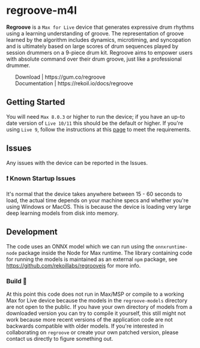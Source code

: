 # regroove-m4l

**Regroove** is a `Max for Live` device that generates expressive drum rhythms using a learning understanding of groove. The representation of groove learned by the algorithm includes dynamics, microtiming, and syncopation and is ultimately based on large scores of drum sequences played by session drummers on a 9-piece drum kit. Regroove aims to empower users with absolute command over their drum groove, just like a professional drummer.

<ul style="list-style:outside none none;">
   <li>
    Download | https://gum.co/regroove
  </li>
  <li>
    Documentation | https://rekoil.io/docs/regroove
  </li>
</ul>

## Getting Started

You will need `Max 8.0.3` or higher to run the device; if you have an up-to date version of `Live 10/11` this should be the default or higher. If you're using `Live 9`, follow the instructions at this <a href="https://help.ableton.com/hc/en-us/articles/209070309">page</a> to meet the requirements.

## Issues

Any issues with the device can be reported in the Issues.

### ❗ Known Startup Issues

It's normal that the device takes anywhere between 15 - 60 seconds to load, the actual time depends on your machine specs and whether you're using Windows or MacOS. This is because the device is loading very large deep learning models from disk into memory.

## Development

The code uses an ONNX model which we can run using the `onnxruntime-node` package inside the Node for Max runtime. The library containing code for running the models is maintained as an external `npm` package, see https://github.com/rekoillabs/regroovejs for more info.

### Build :hammer:
At this point this code does not run in Max/MSP or compile to a working Max for Live device because the models in the `regroove-models` directory are not open to the public. If you have your own directory of models from a downloaded version you can try to compile it yourself, this still might not work because more recent versions of the application code are not backwards compatible with older models. If you're interested in collaborating on `regroove` or create your own patched version, please contact us directly to figure something out.
